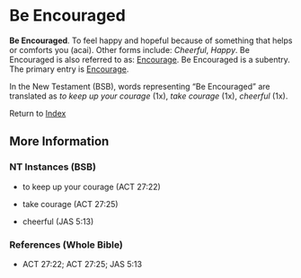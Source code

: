 # Be Encouraged
**Be Encouraged**. 
To feel happy and hopeful because of something that helps or comforts you (acai). 
Other forms include: 
*Cheerful*, *Happy*. 
Be Encouraged is also referred to as: 
[Encourage](Encourage.md). 
Be Encouraged is a subentry. The primary entry is 
[Encourage](Encourage.md). 




In the New Testament (BSB), words representing “Be Encouraged” are translated as 
*to keep up your courage* (1x), *take courage* (1x), *cheerful* (1x). 


Return to [Index](00-Index.md)

## More Information

### NT Instances (BSB)

* to keep up your courage (ACT 27:22)

* take courage (ACT 27:25)

* cheerful (JAS 5:13)



### References (Whole Bible)

* ACT 27:22; ACT 27:25; JAS 5:13



